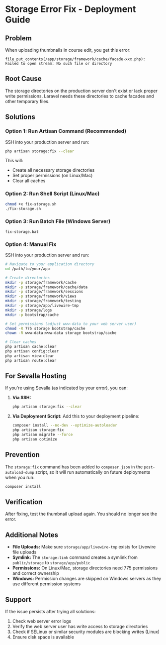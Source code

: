 # Storage Error Fix - Deployment Guide

## Problem
When uploading thumbnails in course edit, you get this error:
```
file_put_contents(/app/storage/framework/cache/facade-xxx.php): 
Failed to open stream: No such file or directory
```

## Root Cause
The storage directories on the production server don't exist or lack proper write permissions. Laravel needs these directories to cache facades and other temporary files.

## Solutions

### Option 1: Run Artisan Command (Recommended)
SSH into your production server and run:
```bash
php artisan storage:fix --clear
```

This will:
- Create all necessary storage directories
- Set proper permissions (on Linux/Mac)
- Clear all caches

### Option 2: Run Shell Script (Linux/Mac)
```bash
chmod +x fix-storage.sh
./fix-storage.sh
```

### Option 3: Run Batch File (Windows Server)
```batch
fix-storage.bat
```

### Option 4: Manual Fix
SSH into your production server and run:
```bash
# Navigate to your application directory
cd /path/to/your/app

# Create directories
mkdir -p storage/framework/cache
mkdir -p storage/framework/cache/data
mkdir -p storage/framework/sessions
mkdir -p storage/framework/views
mkdir -p storage/framework/testing
mkdir -p storage/app/livewire-tmp
mkdir -p storage/logs
mkdir -p bootstrap/cache

# Set permissions (adjust www-data to your web server user)
chmod -R 775 storage bootstrap/cache
chown -R www-data:www-data storage bootstrap/cache

# Clear caches
php artisan cache:clear
php artisan config:clear
php artisan view:clear
php artisan route:clear
```

## For Sevalla Hosting

If you're using Sevalla (as indicated by your error), you can:

1. **Via SSH:**
   ```bash
   php artisan storage:fix --clear
   ```

2. **Via Deployment Script:**
   Add this to your deployment pipeline:
   ```bash
   composer install --no-dev --optimize-autoloader
   php artisan storage:fix
   php artisan migrate --force
   php artisan optimize
   ```

## Prevention

The `storage:fix` command has been added to `composer.json` in the `post-autoload-dump` script, so it will run automatically on future deployments when you run:
```bash
composer install
```

## Verification

After fixing, test the thumbnail upload again. You should no longer see the error.

## Additional Notes

- **File Uploads:** Make sure `storage/app/livewire-tmp` exists for Livewire file uploads
- **Symlink:** The `storage:link` command creates a symlink from `public/storage` to `storage/app/public`
- **Permissions:** On Linux/Mac, storage directories need 775 permissions and correct ownership
- **Windows:** Permission changes are skipped on Windows servers as they use different permission systems

## Support

If the issue persists after trying all solutions:
1. Check web server error logs
2. Verify the web server user has write access to storage directories
3. Check if SELinux or similar security modules are blocking writes (Linux)
4. Ensure disk space is available
